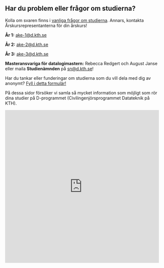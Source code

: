 Har du problem eller frågor om studierna?
-----------------------------------------

Kolla om svaren finns i [vanliga frågor om studierna](/studier/faq). Annars,
kontakta Årskursrepresentanterna för din årskurs!

**År 1:** <ake-1@d.kth.se>

**År 2:** <ake-2@d.kth.se>

**År 3:** <ake-3@d.kth.se>

**Masteransvariga för datalogimastern:** Rebecca Redgert och August
Janse eller maila **Studienämnden** på <sn@d.kth.se>!

Har du tankar eller funderingar om studierna som du vill dela med dig av anonymt? [Fyll i detta formulär!](https://docs.google.com/forms/d/1LDJBP4Jrjd7iOPx84IwFt0Wy5nfPj4Hi1JyMwGRiF-I/viewform)

På dessa sidor försöker vi samla så mycket information som möjligt som
rör dina studier på D-programmet (Civilingenjörsprogrammet Datateknik på KTH).

<iframe src="https://www.google.com/calendar/embed?showPrint=0&amp;showTabs=0&amp;height=600&amp;wkst=2&amp;bgcolor=%23FFFFFF&amp;src=bu47lbhc0qliogf5a0osl68750%40group.calendar.google.com&amp;color=%23875509&amp;ctz=Europe%2FStockholm" width="100%" height="500" frameborder="0" scrolling="no">
</iframe>

